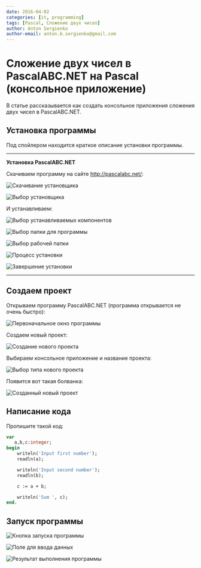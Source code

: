 ```yaml
---
date: 2016-04-02
categories: [it, programming]
tags: [Pascal, Сложение двух чисел]
author: Anton Sergienko
author-email: anton.b.sergienko@gmail.com
---
```


# Сложение двух чисел в PascalABC.NET на Pascal (консольное приложение)

В статье рассказывается как создать консольное приложения сложения двух чисел в PascalABC.NET.

## Установка программы

Под спойлером находится краткое описание установки программы.

---

**Установка PascalABC.NET** <!-- !details -->

Скачиваем программу на сайте <http://pascalabc.net/>:

![Скачивание установщика](img/install_01.png)

![Выбор установщика](img/install_02.png)

И устанавливаем:

![Выбор устанавливаемых компонентов](img/install_03.png)

![Выбор папки для программы](img/install_04.png)

![Выбор рабочей папки](img/install_05.png)

![Процесс установки](img/install_06.png)

![Завершение установки](img/install_07.png)

---

## Создаем проект

Открываем программу PascalABC.NET (программа открывается не очень быстро):

![Первоначальное окно программы](img/app.png)

Создаем новый проект:

![Создание нового проекта](img/new-project_01.png)

Выбираем консольное приложение и название проекта:

![Выбор типа нового проекта](img/new-project_02.png)

Появится вот такая болванка:

![Созданный новый проект](img/new-project_03.png)

## Написание кода

Пропишите такой код:

```pascal
var
   a,b,c:integer;
begin
    writeln('Input first number');
    readln(a);

    writeln('Input second number');
    readln(b);

    c := a + b;

    writeln('Sum ', c);
end.
```

## Запуск программы

![Кнопка запуска программы](img/run_01.png)

![Поле для ввода данных](img/run_02.png)

![Результат выполнения программы](img/run_03.png)
